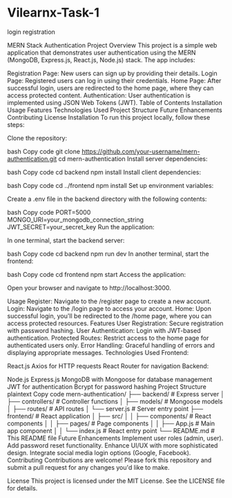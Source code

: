 # Vilearnx-Task-1
login registration

MERN Stack Authentication
Project Overview
This project is a simple web application that demonstrates user authentication using the MERN (MongoDB, Express.js, React.js, Node.js) stack. The app includes:

Registration Page: New users can sign up by providing their details.
Login Page: Registered users can log in using their credentials.
Home Page: After successful login, users are redirected to the home page, where they can access protected content.
Authentication: User authentication is implemented using JSON Web Tokens (JWT).
Table of Contents
Installation
Usage
Features
Technologies Used
Project Structure
Future Enhancements
Contributing
License
Installation
To run this project locally, follow these steps:

Clone the repository:

bash
Copy code
git clone https://github.com/your-username/mern-authentication.git
cd mern-authentication
Install server dependencies:

bash
Copy code
cd backend
npm install
Install client dependencies:

bash
Copy code
cd ../frontend
npm install
Set up environment variables:

Create a .env file in the backend directory with the following contents:

bash
Copy code
PORT=5000
MONGO_URI=your_mongodb_connection_string
JWT_SECRET=your_secret_key
Run the application:

In one terminal, start the backend server:

bash
Copy code
cd backend
npm run dev
In another terminal, start the frontend:

bash
Copy code
cd frontend
npm start
Access the application:

Open your browser and navigate to http://localhost:3000.

Usage
Register: Navigate to the /register page to create a new account.
Login: Navigate to the /login page to access your account.
Home: Upon successful login, you'll be redirected to the /home page, where you can access protected resources.
Features
User Registration: Secure registration with password hashing.
User Authentication: Login with JWT-based authentication.
Protected Routes: Restrict access to the home page for authenticated users only.
Error Handling: Graceful handling of errors and displaying appropriate messages.
Technologies Used
Frontend:

React.js
Axios for HTTP requests
React Router for navigation
Backend:

Node.js
Express.js
MongoDB with Mongoose for database management
JWT for authentication
Bcrypt for password hashing
Project Structure
plaintext
Copy code
mern-authentication/
├── backend/         # Express server
│   ├── controllers/ # Controller functions
│   ├── models/      # Mongoose models
│   ├── routes/      # API routes
│   └── server.js    # Server entry point
├── frontend/        # React application
│   ├── src/
│   │   ├── components/ # React components
│   │   ├── pages/      # Page components
│   │   ├── App.js      # Main app component
│   │   └── index.js    # React entry point
└── README.md        # This README file
Future Enhancements
Implement user roles (admin, user).
Add password reset functionality.
Enhance UI/UX with more sophisticated design.
Integrate social media login options (Google, Facebook).
Contributing
Contributions are welcome! Please fork this repository and submit a pull request for any changes you'd like to make.

License
This project is licensed under the MIT License. See the LICENSE file for details.

